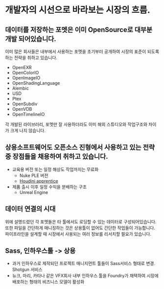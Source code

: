 # 개발자의 시선으로 바라보는 시장의 흐름.

## 데이터를 저장하는 포멧은 이미 OpenSource로 대부분 개발 되어있습니다.
이미 많은 회사들은 내부에서 사용하는 포멧을 초기부터 공개하여 시장의 표준이 되도록 하는 전략을 취하고 있습니다.

- OpenEXR
- OpenColorIO
- OpenImageIO
- OpenShadingLanguage
- Alembic
- USD
- Ptex
- OpenSubdiv
- OpenVDB
- OpenTimelineIO

각 개발된 라이브러리, 포멧만 잘 사용하더라도 이미 해외 스튜디오와 작업구조와 차이가 크게 나지 않습니다.

## 상용소프트웨어도 오픈소스 진형에서 사용하고 있는 전략중 장점들을 채용하여 취하고 있습니다.
- 교육용 버전 또는 일정 해상도 작업까지는 무료화
    - Nuke PLE 버전
    - [Houdini apprentice](https://www.sidefx.com/products/houdini-apprentice/)
- 제품 출시 이후 일정 수익을 분배하는 구조
    - Unreal Engine

## 데이터 연결의 시대
위에 설명드렸던 각 포멧들은 타 툴에서도 로딩할 수 있는 데이터로 구성되어있습니다.
또한 파일을 간단하게 매니징하는 것은 상용툴이 없어도 간단한 작업들이 가능합니다.
파이프라인을 설계할 때 시장에서 사용되는 여러 정보를 리서치할 필요가 있습니다.


## Sass, 인하우스툴 -> 상용
- 과거 인하우스로 제작되던 프로젝트 매니지먼트 툴들이 Sass서비스 형태로 변경. Shotgun 서비스
- 뉴크, 마리, 카타나 같은 VFX회사 내부 인하우스 툴을 Foundry가 채택하여 시장에 배포하는 형태의 비즈니스 모델이 활성화
